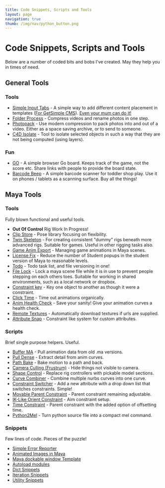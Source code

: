 ```yaml
---
title: Code Snippets, Scripts and Tools
layout: page
navigation: true
thumb: /img/nav/python_button.png
---
```

# Code Snippets, Scripts and Tools

Below are a number of coded bits and bobs I've created. May they help you in times of need.

## General Tools

### Tools

* [Simple Input Tabs](http://get-simple.info/extend/plugin/simple-input-tabs/523/) - A simple way to add different content placement in templates ([For GetSimple CMS](http://get-simple.info/)). [Even your mum can do it!](http://internetimagery.com/simple_input_tabs/#)
* [Folder Process](folder-process) - Compress videos and rename photos in one step.
* [Photopack](https://www.npmjs.com/package/photopack) - Use modern compression to pack photos into and out of a video. Either as a space saving archive, or to send to someone.
* [C4D Isolate](c4d-isolate) - Tool to isolate selected objects in such a way that they are not being computed (using layers).

### Fun

* [GO](https://internetimagery.github.io/go) - A simple browser Go board. Keeps track of the game, not the score etc. Share links with people to provide the board state.
* [Barcode Beep](https://internetimagery.github.io/barcode-beep) - A simple barcode scanner for toddler shop play. Use it on phones / tablets as a scanning surface. Buy all the things!

## Maya Tools

### Tools

Fully blown functional and useful tools.

* __Out Of Control__ Rig Work In Progress!
* [Clip Store](clipstore) - Pose library focusing on flexibility.
* [Twin Skeleton](twinskeleton) - For creating consistent "dummy" rigs beneath more advanced rigs. Suitable for games. Useful in other rigging tasks also.
* [Game Anim Export](gameanimexport) - Managing game animations in Maya scenes.
* [License Fix](licensefix) - Reduce the number of Student popups in the student version of Maya to reasonable levels.
* [Todo](todo) - Todo task list, and file versioning in one!
* [File Lock](filelock) - Lock a maya scene file while it is in use to prevent people stepping on each others toes. Suitable for working in shared environments, such as a local network or dropbox.
* [Constraint key](constraintkey) - Key one object to another as though it were a constraint.
* [Click Time](clicktime) - Time out animations organically.
* [Anim Health Check](animsanity) - Save your sanity! Give your animation curves a health check.
* [Remote Textures](remotetextures) - Automatically download textures if urls are supplied.
* [Attribute Snap](attributesnap) - Constraint like system for custom attributes.

### Scripts

Brief single purpose helpers. Useful.

* [Buffer MA](buffma) - Pull animation data from old .ma versions.
* [Pull Dense](pulldense) - Extract detail from anim curves.
* [Path Bake](pathbake) - Bake motion to a path and back.
* [Camera Culling (Frustrum)](camera_cull) - Hide things not visible to camera.
* [Shape Control](shapecontrol) - Replace rig controllers with pickable model sections.
* [Curve Combiner](curvecombine) - Combine multiple nurbs curves into one curve.
* [Constraint Switcher](switchconstraint) - Add a new attribute with a drop down list that switches constraints. Simple!
* [Movable Parent Constraint](parentconstraint) - Parent constraint remaining adjustable.
* [IK-Like Orient Constraint](orientconstraint) - Aim constraint setup.
* [Time Constraint](timeconstraint) - Parent constraint with the added option of offsetting time.
* [Python2Mel](py2mel) - Turn python source file into a compact mel command.

### Snippets

Few lines of code. Pieces of the puzzle!

* [Simple Error Reporter](err_report)
* [Animated Images in Maya](animated_images)
* [Maya dockable window Template](docking_window)
* [Autoload modules](autoload)
* [Dict Snippets](dict)
* [Iteration Snippets](iterate)
* [Utility Snippets](utility)
